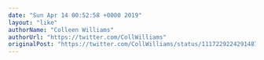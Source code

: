 ```yaml
---
date: "Sun Apr 14 00:52:58 +0000 2019"
layout: "like"
authorName: "Colleen Williams"
authorUrl: "https://twitter.com/CollWilliams"
originalPost: "https://twitter.com/CollWilliams/status/1117229224291487744"
---
```

